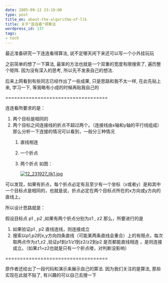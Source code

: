 ```yaml
---
date: 2005-09-12 23:19:00
type: post
title_en: about-the-algorithm-of-llk
title: 关于"连连看"得算法
wordpress_id: 137
tags:
- tech
---
```


最近准备研究一下连连看得算法, 说不定哪天闲下来还可以写一个小外挂玩玩  
  
之前简单的想了一下算法, 最笨的方法也就是一个双重的宽度有限搜索了, 遍历整个矩阵. 因为没有深入的思考, 所以先不发表自己的想法.  
  
后来上网看到有些同志已经作出了一些成果, 只是思路和我不太一样, 在此先贴上来, 学习一下, 等我略有小成的时候再贴我自己的  
  
===================================  

连连看所要求的是：  

1. 两个目标是相同的  
2. 两个目标之间连接线的折点不超过两个。（连接线由x轴和y轴的平行线组成） 那么分析一下连接的情况可以看到，一般分三种情况  
	1. 直线相连 
	2. 一个折点 
	3. 两个折点 如图：  

		[](http://www.icbean.com/nickcheng/uploads/200509/12_231927_llk1.jpg)[![12_231927_llk1.jpg](http://nickcheng.com/wp-content/112902455210_tn.jpg)](http://nickcheng.com/wp-content/112902455210.jpg)
  
可以发现，如果有折点，每个折点必定有且至少有一个坐标（x或者y）是和其中一个目标点是相同的，也就是说，折点必定在两个目标点所在的x方向或y方向的直线上。  

所以设计思路就是：  

假设目标点 p1 , p2 ,如果有两个折点分别为z1 , z2 那么，所要进行的是  

1. 如果验证p1 , p2 直线连线，则连接成立  
2. 搜索以p1,p2的x,y方向四条直线（可能某两条直线会重合）上的有限点，每次取两点作为z1,z2 ,验证p1到z1/z1到z2/z2到p2 是否都能直线相连 ，是则连接成立。（如果z1=z2也就是只有一个折点喽，对判断没影响）  
  
===================================  
  
原作者还给出了一段代码和演示来展示自己的算法. 因为我们关注的是算法, 那些实现在此就不贴了, 有兴趣的可以自己去搜一下

